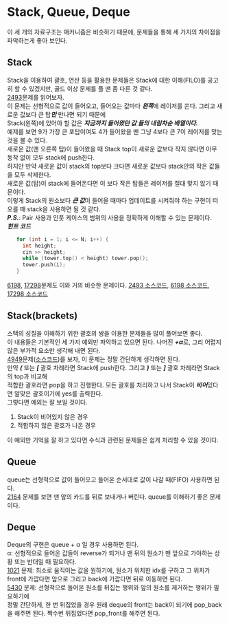 # Stack, Queue, Deque     
  이 세 개의 자료구조는 매커니즘은 비슷하기 때문에, 문제들을 통해 세 가지의 차이점을 파악하는게 좋아 보인다.     
  ## Stack     
  Stack을 이용하여 괄호, 연산 등을 활용한 문제들은 Stack에 대한 이해(FILO)를 공고히 할 수 있겠지만, 골드 이상 문제를 풀 땐 좀 다른 것 같다.       
  [2493](https://www.acmicpc.net/problem/2493)문제를 읽어보자.     
  이 문제는 선형적으로 값이 들어오고, 들어오는 값마다 ***왼쪽***에 레이저를 쏜다. 그리고 새로운 값보다 큰 탑***만*** 만나면 되기 때문에    
  Stack(왼쪽)에 있어야 할 값은 ***지금까지 들어왔던 값 들의 내림차순 배열이다.***     
  예제를 보면 9가 가장 큰 포탑이여도 4가 들어왔을 땐 그냥 4보다 큰 7이 레이저를 맞는 것을 볼 수 있다.    
  새로운 값(맨 오른쪽 탑)이 들어왔을 때 Stack top이 새로운 값보다 작지 않다면 아무 동작 없이 모두 stack에 push한다.     
  하지만 만약 새로운 값이 stack의 top보다 크다면 새로운 값보다 stack안의 작은 값들을 모두 삭제한다.    
  새로운 값(탑)이 stack에 들어온다면 이 보다 작은 탑들은 레이저를 절대 맞지 않기 때문이다.     
  이렇게 Stack의 원소보다 ***큰 값***이 들어올 때마다 업데이트를 시켜줘야 하는 구현이 떠오를 때 stack을 사용하면 될 것 같다.    
  ***P.S.***: Pair 사용과 인풋 케이스의 범위의 사용을 정확하게 이해할 수 있는 문제이다.    
  ***힌트 코드***     
  ```cpp     
     for (int i = 1; i <= N; i++) {     
       int height;     
       cin >> height;    
       while (tower.top() < height) tower.pop();    
       tower.push(i);       
     }     
  ```    
  [6198](https://www.acmicpc.net/problem/6198), [17298](https://www.acmicpc.net/problem/17298)문제도 이와 거의 비슷한 문제이다. [2493 소스코드](https://github.com/whatsgoodg/Codes_for_tests/blob/main/stack/2493.cpp), [6198 소스코드](https://github.com/whatsgoodg/Codes_for_tests/blob/main/stack/6198.cpp), [17298 소스코드](https://github.com/whatsgoodg/Codes_for_tests/blob/main/stack/17298.cpp)<br>
  ## Stack(brackets)    
  스택의 성질을 이해하기 위한 괄호의 쌍을 이용한 문제들을 많이 풀어보면 좋다.           
  이 내용들은 기본적인 세 가지 예외만 파악하고 있으면 된다. 나머진 ***+α***로, 그리 어렵지 않은 부가적 요소만 생각해 내면 된다.     
  [4949](https://www.acmicpc.net/problem/4949)문제([소스코드](https://github.com/whatsgoodg/Codes_for_tests/blob/main/stack(bracket).cpp/4949.cpp))를 보자, 이 문제는 정말 간단하게 생각하면 된다.       
  만약 ***(*** 또는 ***[*** 괄호 차례라면 Stack에 push한다. 그리고 ***)*** 또는 ***]*** 괄호 차례라면 Stack의 top과 비교해       
  적합한 괄호라면 pop을 하고 진행한다. 모든 괄호를 처리하고 나서 Stack이 ***비어***있다면 알맞은 괄호이기에 yes를 출력한다.     
  그렇다면 예외는 잘 보일 것이다.        
  1. Stack이 비어있지 않은 경우     
  2. 적합하지 않은 괄호가 나온 경우     
             
  이 예외만 기억을 잘 하고 있다면 수식과 관련된 문제들은 쉽게 처리할 수 있을 것이다.<br>
  
  ## Queue    
  queue는 선형적으로 값이 들어오고 들어온 순서대로 값이 나갈 때(FIFO) 사용하면 된다.     
  [2164](https://www.acmicpc.net/problem/2164) 문제를 보면 맨 앞의 카드를 뒤로 보내거나 버린다. queue를 이해하기 좋은 문제이다.<br>
  ## Deque     
  Deque의 구현은 queue + α 일 경우 사용하면 된다.    
  α: 선형적으로 들어온 값들이 reverse가 되거나 맨 뒤의 원소가 맨 앞으로 가야하는 상황 또는 반대일 때 필요하다.    
  [1021](https://www.acmicpc.net/problem/1021) 문제: 최소로 움직이는 값을 원하기에, 원소가 위치한 idx를 구하고 그 위치가     
  front에 가깝다면 앞으로 그리고 back에 가깝다면 뒤로 이동하면 된다.    
  [5430](https://www.acmicpc.net/problem/5430) 문제: 선형적으로 들어온 원소를 뒤집는 행위와 앞의 원소를 제거하는 행위가 필요하기에     
  정말 간단하게, 한 번 뒤집었을 경우 원래 deque의 front는 back이 되기에 pop_back을 해주면 된다. 짝수번 뒤집었다면 pop_front를 해주면 된다.<br><br><br>
